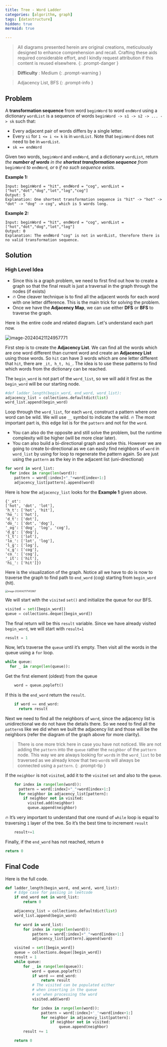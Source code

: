 ```yaml
---
title: Tree - Word Ladder
categories: [algorithm, graph]
tags: [datastructure]
hidden: true
mermaid: true

---
```


> All diagrams presented herein are original creations, meticulously designed to enhance comprehension and recall. Crafting these aids required considerable effort, and I kindly request attribution if this content is reused elsewhere.
{: .prompt-danger }

> **Difficulty** :  Medium
{: .prompt-warning }

> Adjacency List, BFS
{: .prompt-info }

## Problem

A **transformation sequence** from word `beginWord` to word `endWord` using a dictionary `wordList` is a sequence of words `beginWord -> s1 -> s2 -> ... -> sk` such that:

- Every adjacent pair of words differs by a single letter.
- Every `si` for `1 <= i <= k` is in `wordList`. Note that `beginWord` does not need to be in `wordList`.
- `sk == endWord`

Given two words, `beginWord` and `endWord`, and a dictionary `wordList`, return *the **number of words** in the **shortest transformation sequence** from* `beginWord` *to* `endWord`*, or* `0` *if no such sequence exists.*

**Example 1:**

```
Input: beginWord = "hit", endWord = "cog", wordList = ["hot","dot","dog","lot","log","cog"]
Output: 5
Explanation: One shortest transformation sequence is "hit" -> "hot" -> "dot" -> "dog" -> cog", which is 5 words long.
```

**Example 2:**

```
Input: beginWord = "hit", endWord = "cog", wordList = ["hot","dot","dog","lot","log"]
Output: 0
Explanation: The endWord "cog" is not in wordList, therefore there is no valid transformation sequence.
```

## Solution

### High Level Idea

- Since this is a graph problem, we need to first find out how to create a graph so that the final result is just a traversal in the graph through the nodes (if exists)
- :fire: One cleaver technique is to find all the adjacent words for each word with one letter difference. This is the main trick for solving the problem.
- Once we have the **Adjacency Map**, we can use either **DFS** or **BFS** to traverse the graph.

Here is the entire code and related diagram. Let's understand each part now.

![image-20240421124957771](../assets/img/image-20240421124957771.png)

First step is to create the **Adjacency List**. We can find all the words which are one word different than current word and create an **Adjacency List** using those words. So `hit` can have 3 words which are one letter different that `hit`, there are  `_it, h_t, hi_`.  The idea is to use these patterns to find which words from the dictionary can be reached.

The `begin_word` is not part of the `word_list`, so we will add it first as the `begin_word` will be our starting node.

```python
#def ladder_length(begin_word, end_word, word_list):
adjacency_list = collections.defaultdict(list)
word_list.append(begin_word)
```

Loop through the `word_list`, for each `word`, construct a pattern where one word can be wild. We will use `__` symbol to indicate the wild. :fire: The most important part is, this edge list is for the `pattern` and not for the `word`. 

- You can also do the opposite and still solve the problem, but the runtime complexity will be higher (will be more clear later).   
- You can also build a bi-directional graph and solve this. However we are going to create bi-directional as we can easily find neighbors of `word` in `word_list` by using for loop to regenerate the pattern again. So are just using the `pattern` as the key in the adjacent list (uni-directional)

```python
for word in word_list:
  for index in range(len(word)):
    pattern = word[:index]+"_"+word[index+1:]
    adjacency_list[pattern].append(word)
```

Here is how the `adjacency_list` looks for the **Example 1** given above.

```
{'_ot': 
['hot', 'dot', 'lot'], 
'h_t': ['hot', 'hit'], 
'ho_': ['hot'], 
'd_t': ['dot'], 
'do_': ['dot', 'dog'], 
'_og': ['dog', 'log', 'cog'], 
'd_g': ['dog'], 
'l_t': ['lot'], 
'lo_': ['lot', 'log'], 
'l_g': ['log'], 
'c_g': ['cog'], 
'co_': ['cog'], 
'_it': ['hit'], 
'hi_': ['hit']})
```

Here is the visualization of the graph. Notice all we have to do is now to traverse the graph to find path to `end_word` (cog) starting from `begin_word` (hit). 

<img src="../assets/img/image-20240421171412867.png" alt="image-20240421171412867" style="zoom:50%;" />

We will start with the `visited` `set()` and initialize the queue for our BFS.

```python
visited = set([begin_word])
queue = collections.deque([begin_word])
```

The final return will be this `result` variable. Since we have already visited `begin_word`, we will start with `result=1`

```python
result = 1
```

Now, let’s traverse the `queue` until it’s empty. Then visit all the words in the queue using a `for` loop. 

```python 
while queue:
  for _ in range(len(queue)):     
```

Get the first element (oldest) from the queue

```python
    word = queue.popleft()    
```

If this is the `end_word` return the `result`.

```python
    if word == end_word:
      return result
```

Next we need to find all the neighbors of `word`, since the adjacency list is unidirectional we do not have the details there. So we need to find all the `pattern`s like we did when we built the adjacency list and those will be the neighbors (refer the diagram of the graph above for more clarity). 

> There is one more trick here in case you have not noticed. We are not adding the `pattern` into the `queue` rather the `neighbor` of the `pattern` node. This way we are always looking for `word`s in the `word_list` to be traversed as we already know that two `word`s will always be connected using a `pattern`.
{: .prompt-tip }

If the `neighbor` is not `visited`, add it to the `visited` `set` and also to the `queue`.

```python
    for index in range(len(word)):
      pattern = word[:index]+"_"+word[index+1:]
      for neighbor in adjacency_list[pattern]:
        if neighbor not in visited:
          visited.add(neighbor)
          queue.append(neighbor)
```

:fire: It’s very important to understand that one round of `while` loop is equal to traversing `1` layer of the tree. So it’s the best time to increment `result`

```python
    result+=1
```

Finally, if the `end_word` has not reached, return `0`

```python
return 0
```

## Final Code

Here is the full code.

```python
def ladder_length(begin_word, end_word, word_list):
  	# Edge case for passing in leetcode
    if end_word not in word_list:
        return 0

    adjacency_list = collections.defaultdict(list)
    word_list.append(begin_word)

    for word in word_list:
        for index in range(len(word)):
            pattern = word[:index]+"_"+word[index+1:]
            adjacency_list[pattern].append(word)

    visited = set([begin_word])
    queue = collections.deque([begin_word])
    result = 1
    while queue:
        for _ in range(len(queue)):
            word = queue.popleft()
            if word == end_word:
                return result
            # The visited can be populated either 
            # when inserting in the queue
            # or when processing the word
            visited.add(word)

            for index in range(len(word)):
                pattern = word[:index]+'_'+word[index+1:]
                for neighbor in adjacency_list[pattern]:
                    if neighbor not in visited:
                        queue.append(neighbor)
        result += 1

    return 0
```



